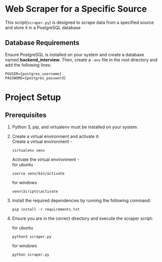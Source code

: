 # Web Scraper for a Specific Source
This script(`scraper.py`) is designed to scrape data from a specified source and store it in a PostgreSQL database

## Database Requirements
Ensure PostgreSQL is installed on your system and create a database named **backend_interview**.
Then, create a `.env` file in the root directory and add the following lines:
```
PGUSER={postgres_username}
PASSWORD={postgres_password}
```

# Project Setup
## Prerequisites

1. Python 3, pip, and virtualenv must be installed on your system.
2. Create a virtual environment and activate it:<br>
   Create a virtual environment -
    ```
    virtualenv venv
    ```
   Activate the virtual environment - <br>
   for ubuntu
    ```
    source venv/bin/activate
    ```
   for windows
    ```
    venv\Scripts\activate
    ```
3. Install the required dependencies by running the following command:
   ```
   pip install -r requirements.txt
   ```
4. Ensure you are in the correct directory and execute the scraper script:

   for ubuntu
   ```
   python3 scraper.py
   ```
   for windows
    ```
   python scraper.py
   ```
   